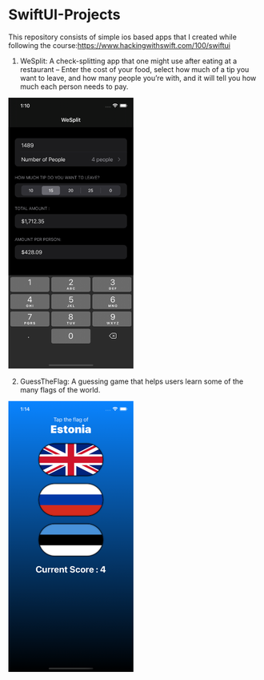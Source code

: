 # SwiftUI-Projects
This repository consists of simple ios based apps that I created while following the course:https://www.hackingwithswift.com/100/swiftui

1. WeSplit: A check-splitting app that one might use after eating at a restaurant – Enter the cost of your food, select how much of a tip you want to leave, and how many people you’re with, and it will tell you how much each person needs to pay.

<img src = "Images/WeSplit.png" width="250">

2. GuessTheFlag: A guessing game that helps users learn some of the many flags of the world.

<img src = "Images/GuessTheFlag.png" width="250">
